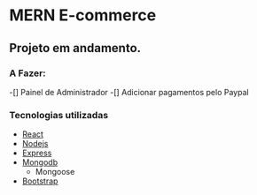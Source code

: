 # MERN E-commerce

## Projeto em andamento.
### A Fazer:
-[] Painel de Administrador
-[] Adicionar pagamentos pelo Paypal


### Tecnologias utilizadas

- [React](https://reactjs.org/)
- [Nodejs](https://nodejs.org/en/)
- [Express](https://expressjs.com/)
- [Mongodb](https://www.mongodb.com/)
  - Mongoose
- [Bootstrap](https://getbootstrap.com/)
